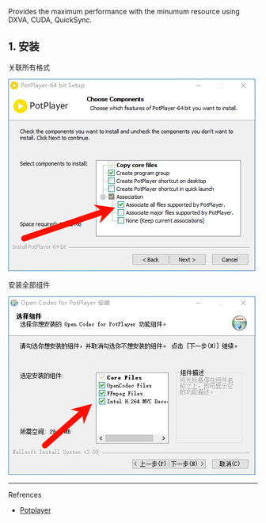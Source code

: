 Provides the maximum performance with the minumum resource using DXVA, CUDA, QuickSync.

## 1. 安装

关联所有格式

![关联所有格式](./../../../../../images/Potplayer/%E5%85%B3%E8%81%94%E6%89%80%E6%9C%89%E6%A0%BC%E5%BC%8F.png)

安装全部组件

![安装全部组件](./../../../../../images/Potplayer/%E5%AE%89%E8%A3%85%E5%85%A8%E9%83%A8%E7%BB%84%E4%BB%B6.png)

---

Refrences

- [Potplayer](https://potplayer.tv/)